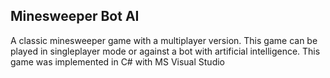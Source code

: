 ## Minesweeper Bot AI

A classic minesweeper game with a multiplayer version. This game can be played in singleplayer mode or against a bot with artificial intelligence.
This game was implemented in C# with MS Visual Studio
